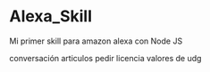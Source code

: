 # Alexa_Skill
Mi primer skill para amazon alexa con Node JS


conversación 
articulos
pedir licencia
valores de udg
